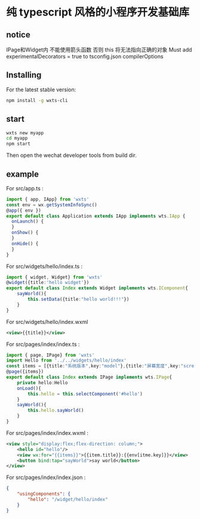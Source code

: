 # 纯 typescript 风格的小程序开发基础库

## notice
IPage和Widget内 不能使用箭头函数 否则 this 将无法指向正确的对象
Must add experimentalDecorators = true to tsconfig.json compilerOptions

## Installing

For the latest stable version:

```bash
npm install -g wxts-cli
```
## start
```bash
wxts new myapp
cd myapp
npm start
```
Then open the wechat developer tools from build dir.

## example

For src/app.ts :
```ts
import { app, IApp} from 'wxts'
const env = wx.getSystemInfoSync()
@app({ env })
export default class Application extends IApp implements wts.IApp {
  onLaunch() {
  }
  onShow() {
  }
  onHide() {
  }
}
```
For src/widgets/hello/index.ts :
```ts
import { widget, Widget} from 'wxts'
@widget({title:'hello widget'})
export default class Index extends Widget implements wts.IComponent{
    sayWorld(){
        this.setData({title:"hello world!!!"})
    }
}
```
For src/widgets/hello/index.wxml
```xml
<view>{{title}}</view>
```
For src/pages/index/index.ts : 
```ts
import { page, IPage} from 'wxts'
import Hello from '../../widgets/hello/index'
const items = [{title:"系统版本",key:"model"},{title:"屏幕宽度",key:"screenWidth"},{title:"屏幕高度",key:"screenHeight"}]
@page({items})
export default class Index extends IPage implements wts.IPage{
    private hello:Hello
    onLoad(){
        this.hello = this.selectComponent('#hello')
    }
    sayWorld(){
        this.hello.sayWorld()
    }
}
```
For src/pages/index/index.wxml :
```xml
<view style="display:flex;flex-direction: column;">
    <hello id="hello"/>
    <view wx:for="{{items}}">{{item.title}}:{{env[itme.key]}}</view>
    <button bind:tap="sayWorld">say world</button>
</view>
```
For src/pages/index/index.json :
```json
{
    "usingComponents": {
        "hello": "/widget/hello/index"
    }
}
```

